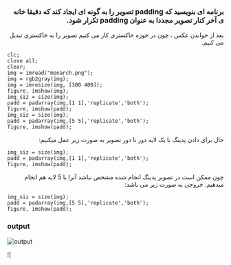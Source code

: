<div dir="rtl">
  
### برنامه ای بنویسید که padding تصویر را به گونه ای ایجاد کند که دقیقا خانه ی آخر کنار تصویر مجددا به عنوان padding تکرار شود.
  بعد از خواندن عکس ، چون در حوزه خاکستری کار می کنیم تصویر را به خاکستری تبدیل می کنیم.
  </br>
  
 <div dir="ltr">
  
  ```
clc;
close all;
clear;
img = imread("monarch.png");
img = rgb2gray(img);
img = imresize(img, [300 400]);
figure, imshow(img);
img_siz = size(img);
padd = padarray(img,[1 1],'replicate','both');
figure, imshow(padd);    
 img_siz = size(img);
padd = padarray(img,[5 5],'replicate','both');
figure, imshow(padd);
  ```
  </div> 
 حال برای دادن پدینگ با یک لایه دور تا دور تصویر به صورت زیر عمل میکنیم:
  <div dir="ltr">
  
  ```
  img_siz = size(img);
padd = padarray(img,[1 1],'replicate','both');
figure, imshow(padd);
  ```
  </div> 
 
 چون ممکن است در تصویر پدینگ انجام شده مشخص نباشد آنرا با 5 لایه هم انجام میدهیم. خروجی به صورت زیر می باشد:
  
  <div dir="ltr">
  
  ```
  img_siz = size(img);
padd = padarray(img,[5 5],'replicate','both');
figure, imshow(padd);
  ```
 ### output
 
![output](https://github.com/semnan-university-ai/image-processing-class-002/tree/main/exercises/atefemahmoudi94/2/output.jpg)
 
 ![
  </div> 
 
 
  </div>